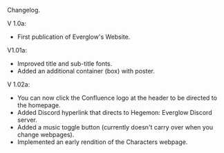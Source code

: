 Changelog.

V 1.0a:
- First publication of Everglow's Website.

V1.01a:
- Improved title and sub-title fonts.
- Added an additional container (box) with poster.

V 1.02a:
- You can now click the Confluence logo at the header to be directed to the homepage.
- Added Discord hyperlink that directs to Hegemon: Everglow Discord server.
- Added a music toggle button (currently doesn't carry over when you change webpages).
- Implemented an early rendition of the Characters webpage.
